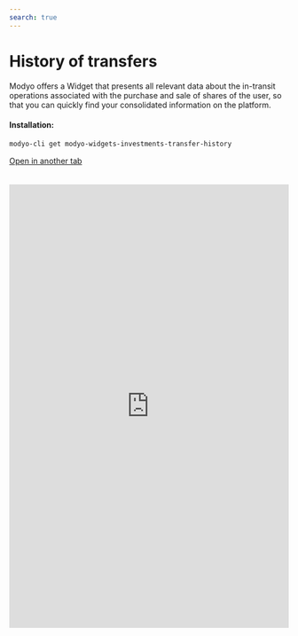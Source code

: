 ```yaml
---
search: true
---
```


# History of transfers

Modyo offers a Widget that presents all relevant data about the in-transit operations associated with the purchase and sale of shares of the user, so that you can quickly find your consolidated information on the platform.

#### Installation:

```bash
modyo-cli get modyo-widgets-investments-transfer-history
```

[Open in another tab](https://widgets-es.modyo.com/inversiones/historico-de-transferencias)

 <iframe id="widgetFrame" src="https://widgets-es.modyo.com/inversiones/historico-de-transferencias" width="100%"  frameBorder="0"  style="min-height:800px;overflow:auto;margin-top:20px;"/> 

| Functionality           | Description                                                                                                                           |
|-------------------------|---------------------------------------------------------------------------------------------------------------------------------------|
| Transit Operations | Displays the list of in-transit operations associated with the buy/sale of shares. Allows you to cancel operations in transit. |
| Cancel Operation      | Disploys information about the specific operation to cancel, for the customer to confirm the option.                                  |

 <script> 

 export default {
 mounted () {

 function setFrameHeightCo (id, ht) {
 var ifrm = document.getElementById (id);
 if (ifrm) {
 ifrm.style.height = ht + 4 + "px";
 }
 }
 //iframed document sends its height using postMessage
 function HandleDoCheightMsg (e) {
 //check origin
 if (e.origin === 'https://widgets-es.modyo.com') {
 //parse data
 var data = json.parse (e.data);

 console.log ('data: ', data)
 //check data object
 if (data ['doChight']) {
 setFrameHeightCo ('WidgetFrame', data ['DoChight']);
 } else {
 SetFrameHeightCo ('WidgetFrame', 700);
 }
 }
 }

 //assign message handler
 if (Window.addEventListener) {
 Window.addEventListener ('message', HandleDoCheightMSG, false);
 }
 }
 }

 </script> 

